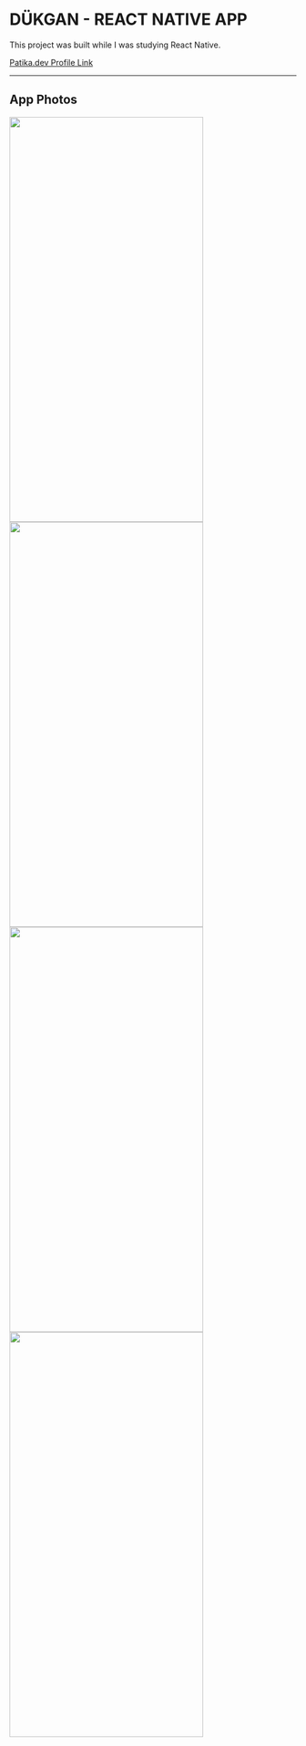 # DÜKGAN - REACT NATIVE APP

This project was built while I was studying React Native.

<a href="https://app.patika.dev/sadistmagician">Patika.dev Profile Link</a>

----

## App Photos

<img src="https://user-images.githubusercontent.com/62005335/217363988-47d95f00-a4cc-4478-bb1c-201887830fad.png" width="340" height="710" /> <img src="https://user-images.githubusercontent.com/62005335/217364197-efdfbe2e-5f3e-44f0-a73c-8450723f8dbc.png" width="340" height="710" />
<img src="https://user-images.githubusercontent.com/62005335/217364204-966c2491-fa24-4795-96a8-b37ab22fecbe.png" width="340" height="710" /> <img src="https://user-images.githubusercontent.com/62005335/217364209-6417cec3-622e-45e8-9621-eebf94abacce.png" width="340" height="710" />
